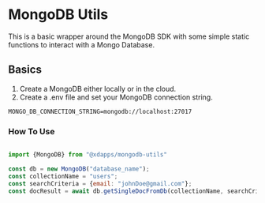 # MongoDB Utils

This is a basic wrapper around the MongoDB SDK with some simple static functions to interact with a Mongo Database.

## Basics

1. Create a MongoDB either locally or in the cloud.
2. Create a .env file and set your MongoDB connection string.

```env
MONGO_DB_CONNECTION_STRING=mongodb://localhost:27017
```

### How To Use

```js

import {MongoDB} from "@xdapps/mongodb-utils"

const db = new MongoDB("database_name");
const collectionName = "users";
const searchCriteria = {email: "johnDoe@gmail.com"};
const docResult = await db.getSingleDocFromDb(collectionName, searchCriteria);

```
